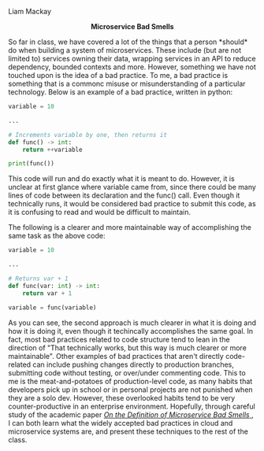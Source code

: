 Liam Mackay
<p align="center"><b>Microservice Bad Smells</b></p>

<p>
	So far in class, we have covered a lot of the things that a person *should* do when building a system of microservices. These include (but are not limited to) services owning their data,  wrapping services in an API to reduce dependency, bounded contexts and more. However, something we have not touched upon is the idea of a bad practice. To me, a bad practice is something that is a commonc misuse or misunderstanding of a particular technology. Below is an example of a bad practice, written in python:
</p>

```python
variable = 10

...

# Increments variable by one, then returns it
def func() -> int:
	return ++variable

print(func())
```

<p>
	This code will run and do exactly what it is meant to do. However, it is unclear at first glance where variable came from, since there could be many lines of code between its declaration and the func() call. Even though it technically runs, it would be considered bad practice to submit this code, as it is confusing to read and would be difficult to maintain.
</p>

<p>
	The following is a clearer and more maintainable way of accomplishing the same task as the above code:
</p>

```python
variable = 10

...

# Returns var + 1
def func(var: int) -> int:
	return var + 1

variable = func(variable)
```

<p>
As you can see, the second approach is much clearer in what it is doing and how it is doing it, even though it techincally accomplishes the same goal. In fact, most bad practices related to code structure tend to lean in the direction of "That technically works, but this way is much clearer or more maintainable". Other examples of bad practices that aren't directly code-related can include pushing changes directly to production branches, submitting code without testing, or over/under commenting code. This to me is the meat-and-potatoes of production-level code, as many habits that developers pick up in school or in personal projects are not punished when they are a solo dev. However, these overlooked habits tend to be very counter-productive in an enterprise environment. Hopefully, through careful study of the academic paper <a href="http://www.valentinalenarduzzi.it/papers/Paper_id24.pdf"> <i>On the Definition of Microservice Bad Smells</i> </a>, I can both learn what the widely accepted bad practices in cloud and microservice systems are, and present these techniques to the rest of the class.
</p>
